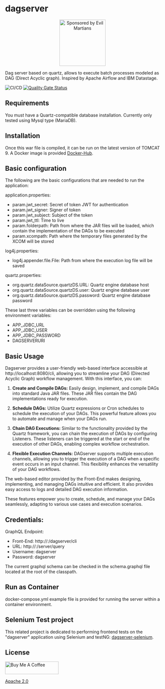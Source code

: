 # dagserver

<p align="center">
  <img src="https://github.com/maximolira/dagserver/blob/00d8ea73307ee900288aba8d851c81a728528e33/front/src/assets/favicon.png?raw=true"
         alt="Sponsored by Evil Martians" width="150" height="150">
<p>

Dag server based on quartz, allows to execute batch processes modeled as DAG (Direct Acyclic graph). Inspired by Apache Airflow and IBM Datastage.

![CI/CD](https://github.com/maximolira/dagserver/actions/workflows/CICD.yaml/badge.svg)
[![Quality Gate Status](https://sonarcloud.io/api/project_badges/measure?project=dagserver&metric=alert_status)](https://sonarcloud.io/summary/new_code?id=dagserver)

[Documentation]: https://dagserver.telemodem.cl/docs

## Requirements

You must have a Quartz-compatible database installation. Currently only tested using Mysql type (MariaDB).

## Installation

Once this war file is compiled, it can be run on the latest version of TOMCAT 9.
A Docker image is provided [Docker-Hub](https://hub.docker.com/r/maximolira/dagserver).

## Basic configuration

The following are the basic configurations that are needed to run the application:

application.properties:  
- param.jwt_secret: Secret of token JWT for authentication  
- param.jwt_signer: Signer of token  
- param.jwt_subject: Subject of the token  
- param.jwt_ttl: Time to live  
- param.folderpath: Path from where the JAR files will be loaded, which contain the implementation of the DAGs to be executed  
- param.xcompath: Path where the temporary files generated by the XCOM will be stored 
	  
log4j.properties:  
- log4j.appender.file.File: Path from where the execution log file will be saved  
	
	
quartz.properties:  
- org.quartz.dataSource.quartzDS.URL: Quartz engine database host  
- org.quartz.dataSource.quartzDS.user: Quartz engine database user  
- org.quartz.dataSource.quartzDS.password: Quartz engine database password  
	
These last three variables can be overridden using the following environment variables:  
- APP_JDBC_URL  
- APP_JDBC_USER  	
- APP_JDBC_PASSWORD  
- DAGSERVERURI
	  
## Basic Usage

Dagserver provides a user-friendly web-based interface accessible at http://localhost:8080/cli, allowing you to streamline your DAG (Directed Acyclic Graph) workflow management. With this interface, you can:

1. **Create and Compile DAGs:** Easily design, implement, and compile DAGs into standard Java JAR files. These JAR files contain the DAG implementations ready for execution.

2. **Schedule DAGs:** Utilize Quartz expressions or Cron schedules to schedule the execution of your DAGs. This powerful feature allows you to automate and manage when your DAGs run.

3. **Chain DAG Executions:** Similar to the functionality provided by the Quartz framework, you can chain the execution of DAGs by configuring Listeners. These listeners can be triggered at the start or end of the execution of other DAGs, enabling complex workflow orchestration.

4. **Flexible Execution Channels:** DAGserver supports multiple execution channels, allowing you to trigger the execution of a DAG when a specific event occurs in an input channel. This flexibility enhances the versatility of your DAG workflows.

The web-based editor provided by the Front-End makes designing, implementing, and managing DAGs intuitive and efficient. It also provides easy access to logs and detailed DAG execution information.

These features empower you to create, schedule, and manage your DAGs seamlessly, adapting to various use cases and execution scenarios.

## Credentials:

GraphQL Endpoint:  
  
- Front-End: http://<serverhost>:<serverport>/dagserver/cli
- URL: http://<serverhost>:<serverport>/server/query  
- Username: dagserver  
- Password: dagserver  
  
The current graphql schema can be checked in the schema.graphql file located at the root of the classpath.  

## Run as Container

docker-compose.yml example file is provided for running the server within a container environment.

## Selenium Test project

This related project is dedicated to performing frontend tests on the "dagserver" application using Selenium and testNG:
[dagserver-selenium](https://github.com/maximolira/dagserver-selenium).

## License

<a href="https://www.buymeacoffee.com/maximolira" target="_blank"><img src="https://cdn.buymeacoffee.com/buttons/default-orange.png" alt="Buy Me A Coffee" height="41" width="174"></a>

  [Apache 2.0](LICENSE)

